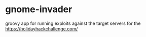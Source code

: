 # gnome-invader

groovy app for running exploits against the target servers for the https://holidayhackchallenge.com/

